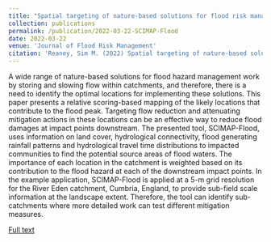 ```yaml
---
title: "Spatial targeting of nature‐based solutions for flood risk management within river catchments"
collection: publications
permalink: /publication/2022-03-22-SCIMAP-Flood
date: 2022-03-22
venue: 'Journal of Flood Risk Management'
citation: 'Reaney, Sim M. (2022) Spatial targeting of nature‐based solutions for flood risk management within river catchments. _Journal of Flood Risk Management_ Volume 15, Issue 3 e12803 '
---
```


A wide range of nature-based solutions for flood hazard management work by storing and slowing flow within catchments, and therefore, there is a need to identify the optimal locations for implementing these solutions. This paper presents a relative scoring-based mapping of the likely locations that contribute to the flood peak. Targeting flow reduction and attenuating mitigation actions in these locations can be an effective way to reduce flood damages at impact points downstream. The presented tool, SCIMAP-Flood, uses information on land cover, hydrological connectivity, flood generating rainfall patterns and hydrological travel time distributions to impacted communities to find the potential source areas of flood waters. The importance of each location in the catchment is weighted based on its contribution to the flood hazard at each of the downstream impact points. In the example application, SCIMAP-Flood is applied at a 5-m grid resolution for the River Eden catchment, Cumbria, England, to provide sub-field scale information at the landscape extent. Therefore, the tool can identify sub-catchments where more detailed work can test different mitigation measures.

[Full text](https://onlinelibrary.wiley.com/doi/full/10.1111/jfr3.12803)
